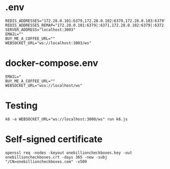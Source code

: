 # .env

```
REDIS_ADDRESSES="172.28.0.101:6379,172.28.0.102:6379,172.28.0.103:6379"
REDIS_ADDRESSES_REMAP="172.28.0.101:6379|:6371,172.28.0.102:6379|:6372,172.28.0.103:6379|:6373"
SERVER_ADDRESS="localhost:3003"
EMAIL=""
BUY_ME_A_COFFEE_URL=""
WEBSOCKET_URL="ws://localhost:3003/ws"
```

# docker-compose.env

```
EMAIL="
BUY_ME_A_COFFEE_URL=""
WEBSOCKET_URL="wss://localhost/ws"
```

# Testing

`k6 -e WEBSOCKET_URL="ws://localhost:3000/ws" run k6.js`

# Self-signed certificate

`openssl req -nodes -keyout onebillioncheckboxes.key -out onebillioncheckboxes.crt -days 365 -new -subj "/CN=onebillioncheckboxes.com" -x509`
